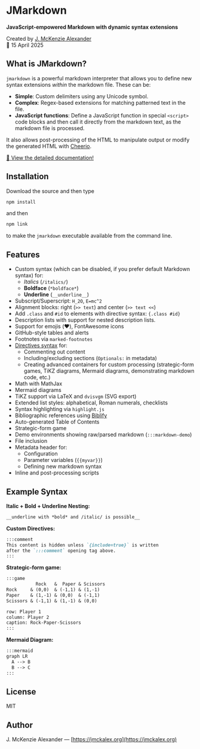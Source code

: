 # JMarkdown

**JavaScript-empowered Markdown with dynamic syntax extensions**

Created by [J. McKenzie Alexander](mailto:jalex@lse.ac.uk)  
📅 15 April 2025

## What is JMarkdown?

`jmarkdown` is a powerful markdown interpreter that allows you to define new syntax extensions *within* the markdown file. These can be:

- **Simple**: Custom delimiters using any Unicode symbol.
- **Complex**: Regex-based extensions for matching patterned text in the file.
- **JavaScript functions**: Define a JavaScript function in special `<script>` code blocks and then call
	it directly from the markdown text, as the markdown file is processed.

It also allows post-processing of the HTML to manipulate output or modify the generated HTML with [Cheerio](https://cheerio.js.org/).

[🔗 View the detailed documentation!](https://jmckalex.org/software/jmarkdown/jmarkdown.html)

## Installation

Download the source and then type

```bash
npm install
```

and then

```bash
npm link
```

to make the `jmarkdown` executable available from the command line.

## Features

- Custom syntax (which can be disabled, if you prefer default Markdown syntax) for:
	- *Italics* (`/italics/`)
	- **Boldface** (`*boldface*`)
	- __Underline__ (`__underline__`)
- Subscript/Superscript: `H_2O`, `E=mc^2`
- Alignment blocks: right (`>> text`) and center (`>> text <<`)
- Add `.class` and `#id` to elements with directive syntax: `{.class #id}`
- Description lists with support for nested description lists.
- Support for emojis (:heart:), FontAwesome icons 
- GitHub-style tables and alerts
- Footnotes via `marked-footnotes`
- [Directives syntax](https://talk.commonmark.org/t/generic-directives-plugins-syntax/444) for:
	- Commenting out content
	- Including/excluding sections (`Optionals:` in metadata)
	- Creating advanced containers for custom processing (strategic-form games, 
	  TiKZ diagrams, Mermaid diagrams, demonstrating markdown code, etc.)
- Math with MathJax
- Mermaid diagrams 
- TiKZ support via LaTeX and `dvisvgm` (SVG export)
- Extended list styles: alphabetical, Roman numerals, checklists
- Syntax highlighting via `highlight.js`
- Bibliographic references using [Biblify](https://jmckalex.org/software/bibtex-in-webpages.html)
- Auto-generated Table of Contents
- Strategic-form game
- Demo environments showing raw/parsed markdown (`:::markdown-demo`)
- File inclusion
- Metadata header for:
	- Configuration
	- Parameter variables (`{{myvar}}`)
	- Defining new markdown syntax
- Inline and post-processing scripts

## Example Syntax

**Italic + Bold + Underline Nesting:**

```markdown
__underline with *bold* and /italic/ is possible__
```

**Custom Directives:**

```markdown
:::comment
This content is hidden unless `{include=true}` is written 
after the `:::comment` opening tag above.
:::
```

**Strategic-form game:**

```markdown
:::game
           Rock   &  Paper & Scissors 
Rock     & (0,0)  & (-1,1) & (1,-1)
Paper    & (1,-1) & (0,0)  & (-1,1)  
Scissors & (-1,1) & (1,-1) & (0,0)

row: Player 1
column: Player 2
caption: Rock-Paper-Scissors
:::
```

**Mermaid Diagram:**

```markdown
:::mermaid
graph LR
  A --> B
  B --> C
:::
```

## License

MIT

## Author

&shy;J. McKenzie Alexander — [https://jmckalex.org](https://jmckalex.org)

